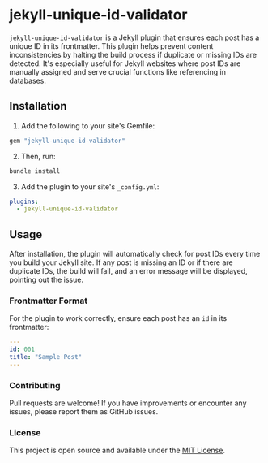 # jekyll-unique-id-validator

`jekyll-unique-id-validator` is a Jekyll plugin that ensures each post has a unique ID in its frontmatter. This plugin helps prevent content inconsistencies by halting the build process if duplicate or missing IDs are detected. It's especially useful for Jekyll websites where post IDs are manually assigned and serve crucial functions like referencing in databases.

## Installation

1. Add the following to your site's Gemfile:
```bash
gem "jekyll-unique-id-validator"
```
2. Then, run:
```bash
bundle install
```
3. Add the plugin to your site's `_config.yml`:
```yaml
plugins:
  - jekyll-unique-id-validator
```

## Usage

After installation, the plugin will automatically check for post IDs every time you build your Jekyll site. If any post is missing an ID or if there are duplicate IDs, the build will fail, and an error message will be displayed, pointing out the issue.

### Frontmatter Format

For the plugin to work correctly, ensure each post has an `id` in its frontmatter:
```yaml
---
id: 001
title: "Sample Post"
---
```

### Contributing

Pull requests are welcome! If you have improvements or encounter any issues, please report them as GitHub issues.

### License

This project is open source and available under the [MIT License](https://chat.openai.com/c/LICENSE.md).


